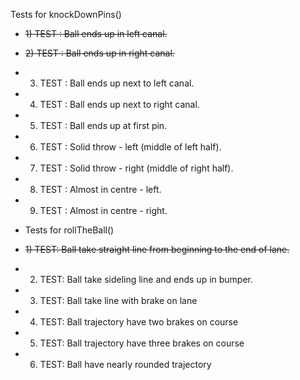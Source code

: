 Tests for knockDownPins()


- ~~1) TEST : Ball ends up in left canal.~~
- ~~2) TEST : Ball ends up in right canal.~~
-  3) TEST : Ball ends up next to left canal.
-  4) TEST : Ball ends up next to right canal.
-  5) TEST : Ball ends up at first pin.
-  6) TEST : Solid throw - left (middle of left half).
-  7) TEST : Solid throw - right (middle of right half).
-  8) TEST : Almost in centre - left.
-  9) TEST : Almost in centre - right.

-  Tests for rollTheBall()
-  ~~1) TEST: Ball take straight line from beginning to the end of lane.~~
-  2) TEST: Ball take sideling line and ends up in bumper.
-  3) TEST: Ball take line with brake on lane
-  4) TEST: Ball trajectory have two brakes on course
-  5) TEST: Ball trajectory have three brakes on course
-  6) TEST: Ball have nearly rounded trajectory
